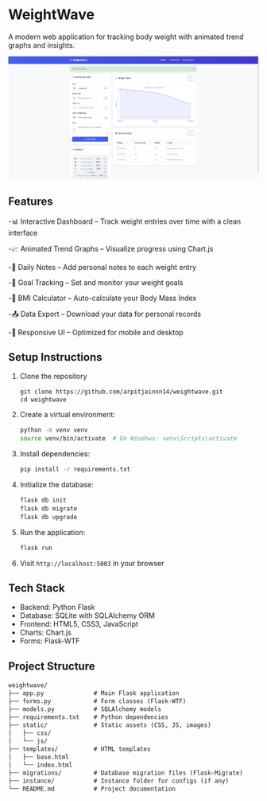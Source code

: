 # WeightWave

A modern web application for tracking body weight with animated trend graphs and insights.

![WeightWave](screenshot.png)

## Features

-📊 Interactive Dashboard – Track weight entries over time with a clean interface

-📈 Animated Trend Graphs – Visualize progress using Chart.js

-📝 Daily Notes – Add personal notes to each weight entry

-🎯 Goal Tracking – Set and monitor your weight goals

-🧮 BMI Calculator – Auto-calculate your Body Mass Index

-📤 Data Export – Download your data for personal records

-📱 Responsive UI – Optimized for mobile and desktop

## Setup Instructions

1. Clone the repository
   ```
   git clone https://github.com/arpitjainnn14/weightwave.git
   cd weightwave
   ```

2. Create a virtual environment:
   ```bash
   python -m venv venv
   source venv/bin/activate  # On Windows: venv\Scripts\activate
   ```
3. Install dependencies:
   ```bash
   pip install -r requirements.txt
   ```
4. Initialize the database:
   ```bash
   flask db init
   flask db migrate
   flask db upgrade
   ```
5. Run the application:
   ```bash
   flask run
   ```
6. Visit `http://localhost:5003` in your browser

## Tech Stack

- Backend: Python Flask
- Database: SQLite with SQLAlchemy ORM
- Frontend: HTML5, CSS3, JavaScript
- Charts: Chart.js
- Forms: Flask-WTF

## Project Structure

```
weightwave/
├── app.py              # Main Flask application
├── forms.py            # Form classes (Flask-WTF)
├── models.py           # SQLAlchemy models
├── requirements.txt    # Python dependencies
├── static/             # Static assets (CSS, JS, images)
│   ├── css/
│   └── js/
├── templates/          # HTML templates
│   ├── base.html
│   └── index.html
├── migrations/         # Database migration files (Flask-Migrate)
├── instance/           # Instance folder for configs (if any)
└── README.md           # Project documentation
``` 
